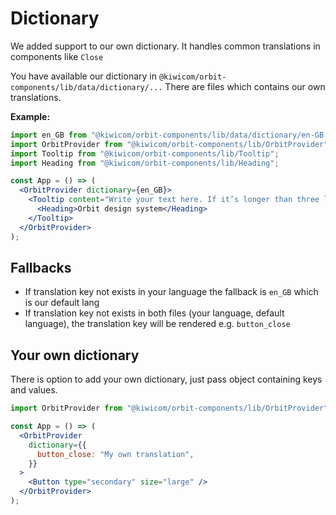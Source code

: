 # Dictionary

We added support to our own dictionary. It handles common translations in components like `Close`

You have available our dictionary in `@kiwicom/orbit-components/lib/data/dictionary/...`
There are files which contains our own translations.

**Example:**

```jsx
import en_GB from "@kiwicom/orbit-components/lib/data/dictionary/en-GB.json";
import OrbitProvider from "@kiwicom/orbit-components/lib/OrbitProvider";
import Tooltip from "@kiwicom/orbit-components/lib/Tooltip";
import Heading from "@kiwicom/orbit-components/lib/Heading";

const App = () => (
  <OrbitProvider dictionary={en_GB}>
    <Tooltip content="Write your text here. If it’s longer than three li…">
      <Heading>Orbit design system</Heading>
    </Tooltip>
  </OrbitProvider>
);
```

## Fallbacks

- If translation key not exists in your language the fallback is `en_GB` which is our default lang
- If translation key not exists in both files (your language, default language), the translation key will be rendered e.g. `button_close`

## Your own dictionary

There is option to add your own dictionary, just pass object containing keys and values.

```jsx
import OrbitProvider from "@kiwicom/orbit-components/lib/OrbitProvider";

const App = () => (
  <OrbitProvider
    dictionary={{
      button_close: "My own translation",
    }}
  >
    <Button type="secondary" size="large" />
  </OrbitProvider>
);
```
